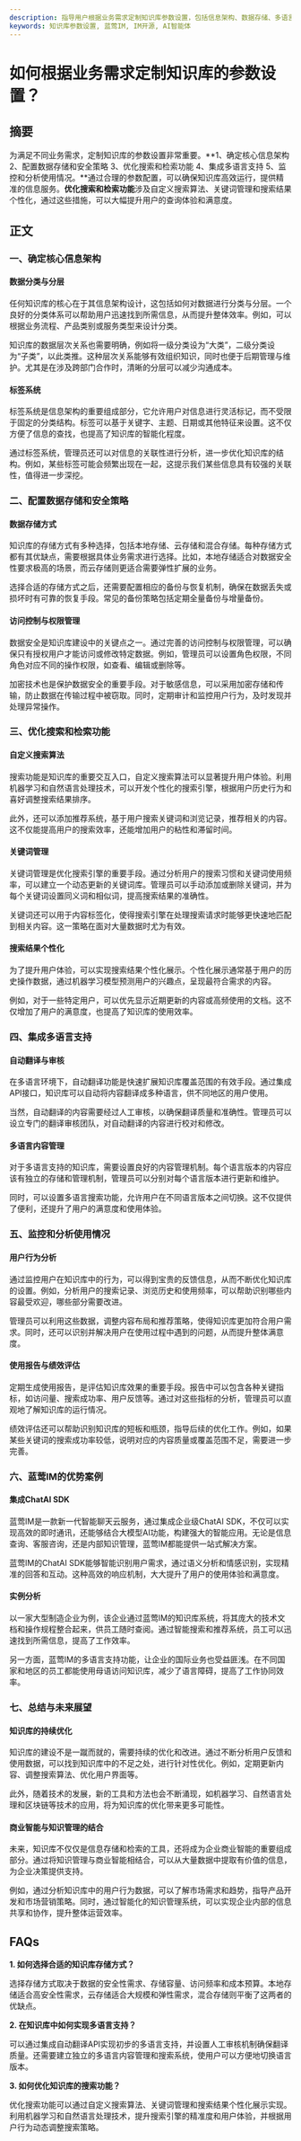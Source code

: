 ```yaml
---
description: 指导用户根据业务需求定制知识库参数设置，包括信息架构、数据存储、多语言支持等方面的优化建议。
keywords: 知识库参数设置, 蓝莺IM, IM开源, AI智能体
---
```

# 如何根据业务需求定制知识库的参数设置？


## 摘要

为满足不同业务需求，定制知识库的参数设置非常重要。**1、确定核心信息架构 2、配置数据存储和安全策略 3、优化搜索和检索功能 4、集成多语言支持 5、监控和分析使用情况。**通过合理的参数配置，可以确保知识库高效运行，提供精准的信息服务。**优化搜索和检索功能**涉及自定义搜索算法、关键词管理和搜索结果个性化，通过这些措施，可以大幅提升用户的查询体验和满意度。

## 正文

### 一、确定核心信息架构

#### 数据分类与分层

任何知识库的核心在于其信息架构设计，这包括如何对数据进行分类与分层。一个良好的分类体系可以帮助用户迅速找到所需信息，从而提升整体效率。例如，可以根据业务流程、产品类别或服务类型来设计分类。

知识库的数据层次关系也需要明确，例如将一级分类设为“大类”，二级分类设为“子类”，以此类推。这种层次关系能够有效组织知识，同时也便于后期管理与维护。尤其是在涉及跨部门合作时，清晰的分层可以减少沟通成本。

#### 标签系统

标签系统是信息架构的重要组成部分，它允许用户对信息进行灵活标记，而不受限于固定的分类结构。标签可以基于关键字、主题、日期或其他特征来设置。这不仅方便了信息的查找，也提高了知识库的智能化程度。

通过标签系统，管理员还可以对信息的关联性进行分析，进一步优化知识库的结构。例如，某些标签可能会频繁出现在一起，这提示我们某些信息具有较强的关联性，值得进一步深挖。

### 二、配置数据存储和安全策略

#### 数据存储方式

知识库的存储方式有多种选择，包括本地存储、云存储和混合存储。每种存储方式都有其优缺点，需要根据具体业务需求进行选择。比如，本地存储适合对数据安全性要求极高的场景，而云存储则更适合需要弹性扩展的业务。

选择合适的存储方式之后，还需要配置相应的备份与恢复机制，确保在数据丢失或损坏时有可靠的恢复手段。常见的备份策略包括定期全量备份与增量备份。

#### 访问控制与权限管理

数据安全是知识库建设中的关键点之一。通过完善的访问控制与权限管理，可以确保只有授权用户才能访问或修改特定数据。例如，管理员可以设置角色权限，不同角色对应不同的操作权限，如查看、编辑或删除等。

加密技术也是保护数据安全的重要手段。对于敏感信息，可以采用加密存储和传输，防止数据在传输过程中被窃取。同时，定期审计和监控用户行为，及时发现并处理异常操作。

### 三、优化搜索和检索功能

#### 自定义搜索算法

搜索功能是知识库的重要交互入口，自定义搜索算法可以显著提升用户体验。利用机器学习和自然语言处理技术，可以开发个性化的搜索引擎，根据用户历史行为和喜好调整搜索结果排序。

此外，还可以添加推荐系统，基于用户搜索关键词和浏览记录，推荐相关的内容。这不仅能提高用户的搜索效率，还能增加用户的粘性和滞留时间。

#### 关键词管理

关键词管理是优化搜索引擎的重要手段。通过分析用户的搜索习惯和关键词使用频率，可以建立一个动态更新的关键词库。管理员可以手动添加或删除关键词，并为每个关键词设置同义词和相似词，提高搜索结果的准确性。

关键词还可以用于内容标签化，使得搜索引擎在处理搜索请求时能够更快速地匹配到相关内容。这一策略在面对大量数据时尤为有效。

#### 搜索结果个性化

为了提升用户体验，可以实现搜索结果个性化展示。个性化展示通常基于用户的历史操作数据，通过机器学习模型预测用户的兴趣点，呈现最符合需求的内容。

例如，对于一些特定用户，可以优先显示近期更新的内容或高频使用的文档。这不仅增加了用户的满意度，也提高了知识库的使用效率。

### 四、集成多语言支持

#### 自动翻译与审核

在多语言环境下，自动翻译功能是快速扩展知识库覆盖范围的有效手段。通过集成API接口，知识库可以自动将内容翻译成多种语言，供不同地区的用户使用。

当然，自动翻译的内容需要经过人工审核，以确保翻译质量和准确性。管理员可以设立专门的翻译审核团队，对自动翻译的内容进行校对和修改。

#### 多语言内容管理

对于多语言支持的知识库，需要设置良好的内容管理机制。每个语言版本的内容应该有独立的存储和管理机制，管理员可以分别对每个语言版本进行更新和维护。

同时，可以设置多语言搜索功能，允许用户在不同语言版本之间切换。这不仅提供了便利，还提升了用户的满意度和使用体验。

### 五、监控和分析使用情况

#### 用户行为分析

通过监控用户在知识库中的行为，可以得到宝贵的反馈信息，从而不断优化知识库的设置。例如，分析用户的搜索记录、浏览历史和使用频率，可以帮助识别哪些内容最受欢迎，哪些部分需要改进。

管理员可以利用这些数据，调整内容布局和推荐策略，使得知识库更加符合用户需求。同时，还可以识别并解决用户在使用过程中遇到的问题，从而提升整体满意度。

#### 使用报告与绩效评估

定期生成使用报告，是评估知识库效果的重要手段。报告中可以包含各种关键指标，如访问量、搜索成功率、用户反馈等。通过对这些指标的分析，管理员可以直观地了解知识库的运行情况。

绩效评估还可以帮助识别知识库的短板和瓶颈，指导后续的优化工作。例如，如果某些关键词的搜索成功率较低，说明对应的内容质量或覆盖范围不足，需要进一步完善。

### 六、蓝莺IM的优势案例

#### 集成ChatAI SDK

蓝莺IM是一款新一代智能聊天云服务，通过集成企业级ChatAI SDK，不仅可以实现高效的即时通讯，还能够结合大模型AI功能，构建强大的智能应用。无论是信息查询、客服咨询，还是内部知识管理，蓝莺IM都能提供一站式解决方案。

蓝莺IM的ChatAI SDK能够智能识别用户需求，通过语义分析和情感识别，实现精准的回答和互动。这种高效的响应机制，大大提升了用户的使用体验和满意度。

#### 实例分析

以一家大型制造企业为例，该企业通过蓝莺IM的知识库系统，将其庞大的技术文档和操作规程整合起来，供员工随时查阅。通过智能搜索和推荐系统，员工可以迅速找到所需信息，提高了工作效率。

另一方面，蓝莺IM的多语言支持功能，让企业的国际业务也受益匪浅。在不同国家和地区的员工都能使用母语访问知识库，减少了语言障碍，提高了工作协同效率。

### 七、总结与未来展望

#### 知识库的持续优化

知识库的建设不是一蹴而就的，需要持续的优化和改进。通过不断分析用户反馈和使用数据，可以找到知识库中的不足之处，进行针对性优化。例如，定期更新内容、调整搜索算法、优化用户界面等。

此外，随着技术的发展，新的工具和方法也会不断涌现，如机器学习、自然语言处理和区块链等技术的应用，将为知识库的优化带来更多可能性。

#### 商业智能与知识管理的结合

未来，知识库不仅仅是信息存储和检索的工具，还将成为企业商业智能的重要组成部分。通过将知识管理与商业智能相结合，可以从大量数据中提取有价值的信息，为企业决策提供支持。

例如，通过分析知识库中的用户行为数据，可以了解市场需求和趋势，指导产品开发和市场营销策略。同时，通过智能化的知识管理系统，可以实现企业内部的信息共享和协作，提升整体运营效率。

## FAQs

**1. 如何选择合适的知识库存储方式？**

选择存储方式取决于数据的安全性需求、存储容量、访问频率和成本预算。本地存储适合高安全性需求，云存储适合大规模和弹性需求，混合存储则平衡了这两者的优缺点。

**2. 在知识库中如何实现多语言支持？**

可以通过集成自动翻译API实现初步的多语言支持，并设置人工审核机制确保翻译质量。还需要建立独立的多语言内容管理和搜索系统，使用户可以方便地切换语言版本。

**3. 如何优化知识库的搜索功能？**

优化搜索功能可以通过自定义搜索算法、关键词管理和搜索结果个性化展示实现。利用机器学习和自然语言处理技术，提升搜索引擎的精准度和用户体验，并根据用户行为动态调整搜索策略。